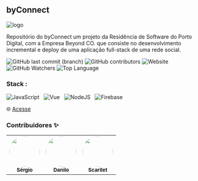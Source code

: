 ## byConnect 

![logo](https://github.com/sergiohdljr/sergiohdljr/assets/102623806/751609a4-d4d6-4611-978e-a7abd5cfc91a)

Repositório do byConnect um projeto da Residência de Software do Porto Digital, com a Empresa Beyond CO. 
que consiste no desenvolvimento incremental e deploy de uma aplicação full-stack de uma rede social. 


![GitHub last commit (branch)](https://img.shields.io/github/last-commit/sergiohdljr/byConnect/main)
![GitHub contributors](https://img.shields.io/badge/Contribuições-3-blue)
![Website](https://img.shields.io/website?up_message=online&up_color=green&down_message=offline&down_color=red&url=https%3A%2F%2Fprojeto-beyond-8c339.web.app/%2F)
![GitHub Watchers](https://img.shields.io/github/watchers/sergiohdljr/byConnect)
![Top Language](https://img.shields.io/github/languages/top/sergiohdljr/byConnect?color=green)


### Stack : 
![JavaScript](https://img.shields.io/badge/-JavaScript-black?logo=javascript&style=social)&nbsp;&nbsp;
![Vue](https://img.shields.io/badge/-Vue.js-black?logo=vue.js&style=social)&nbsp;&nbsp;
![NodeJS](https://img.shields.io/badge/-NodeJS-black?logo=node.js&style=social)&nbsp;&nbsp;
![Firebase](https://img.shields.io/badge/-firebase-black?logo=Firebase&style=social)&nbsp;&nbsp;

🌐 [Acesse](https://projeto-beyond-8c339.web.app/)

### Contribuidores ✨
<table>
  <tr>
    <td align="center">
      <a href="https://github.com/sergiohdljr">
        <img style="border-radius: 50%;" src="https://avatars.githubusercontent.com/u/102623806?v=4" width="80px;" alt=""/>
        <br />
        <sub>
          <b>Sérgio</b>
        </sub>
      </a>
      <br />
    </td>
    <td align="center">
      <a href="https://github.com/Danilomarques02">
        <img style="border-radius: 50%;" src="https://avatars.githubusercontent.com/u/125525104?v=4" width="80px;" alt=""/>
         <br />
          <sub>
           <b>Danilo</b>
          </sub>
      </a>
      <br />
    </td>
    <td align="center">
      <a href="https://github.com/scarlletrvs">
        <img style="border-radius: 50%;" src="https://avatars.githubusercontent.com/u/125518211?v=4" width="80px;" alt=""/>
         <br />
          <sub>
           <b>Scarllet</b>
          </sub>
      </a>
      <br />
    </td>
  
  </tr>
</table>
